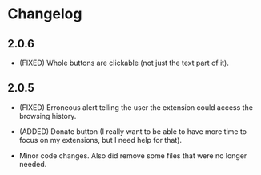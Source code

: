 Changelog
=================

2.0.6
--------

* (FIXED) Whole buttons are clickable (not just the text part of it).

2.0.5
---------

* (FIXED) Erroneous alert telling the user the extension could access the browsing history.
* (ADDED) Donate button (I really want to be able to have more time to focus on my extensions, but I need help for that).
	
* Minor code changes. Also did remove some files that were no longer needed.
	